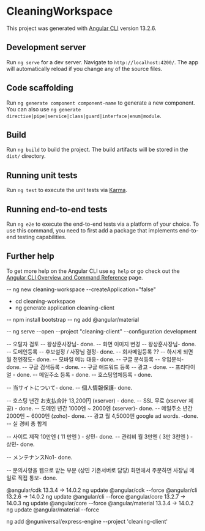 # CleaningWorkspace

This project was generated with [Angular CLI](https://github.com/angular/angular-cli) version 13.2.6.

## Development server

Run `ng serve` for a dev server. Navigate to `http://localhost:4200/`. The app will automatically reload if you change any of the source files.

## Code scaffolding

Run `ng generate component component-name` to generate a new component. You can also use `ng generate directive|pipe|service|class|guard|interface|enum|module`.

## Build

Run `ng build` to build the project. The build artifacts will be stored in the `dist/` directory.

## Running unit tests

Run `ng test` to execute the unit tests via [Karma](https://karma-runner.github.io).

## Running end-to-end tests

Run `ng e2e` to execute the end-to-end tests via a platform of your choice. To use this command, you need to first add a package that implements end-to-end testing capabilities.

## Further help

To get more help on the Angular CLI use `ng help` or go check out the [Angular CLI Overview and Command Reference](https://angular.io/cli) page.

-- ng new cleaning-workspace --createApplication="false"
- cd cleaning-workspace
- ng generate application cleaning-client


-- npm install bootstrap
-- ng add @angular/material

-- ng serve --open --project "cleaning-client" --configuration development



-- 오탈자 검토        -- 왕상훈사장님- done.
-- 화면 이미지 변경   -- 왕상훈사장님- done.
-- 도메인등록         -- 후보설정 / 사장님 결정- done.
-- 회사메일등록 ??    -- 하시게 되면 월 천엔정도- done.
-- 모바일 메뉴 대응- done.
-- 구글 분석등록       -- 유입분석- done.
-- 구글 검색등록        - done.
-- 구글 애드워드 등록  -- 광고 - done.
-- 프리다이얼 - done.
-- 메일주소 등록 - done.
-- 호스팅업체등록 - done.


-- 当サイトについて- done.
-- 個人情報保護- done.

-- 호스팅 년간 お支払合計 13,200円 (xserver) - done.
-- SSL 무료 (xserver 제공) - done.
-- 도메인 년간 1000엔 ~ 2000엔 (xserver)- done.
-- 메일주소 년간 2000엔 ~ 6000엔 (zoho)- done.
-- 광고 월  4,5000엔 google ad words. -done.
-- 실 경비 총 합계 

-- 사이트 제작 10만엔 ( 11 만엔 ) - 상민- done.
-- 관리비 월 3만엔  ( 3만 3천엔 ) - 상민- done.


-- メンテナンスNo1- done.

-- 문의사항을 웹으로 받는 부분 (상민 기존서버로 담당) 화면에서 주문하면 사장님 메일로 직접 통보- done.

@angular/cdk                       13.3.4 -> 14.0.2         ng update @angular/cdk --force
@angular/cli                       13.2.6 -> 14.0.2         ng update @angular/cli --force
@angular/core                      13.2.7 -> 14.0.3         ng update @angular/core --force
@angular/material                  13.3.4 -> 14.0.2         ng update @angular/material --force

ng add @nguniversal/express-engine --project 'cleaning-client'
